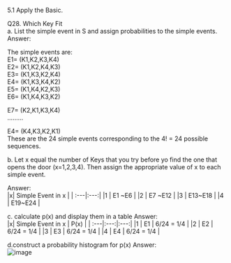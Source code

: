 5.1 Apply the Basic.

Q28. Which Key Fit  
a. List the simple event in S and assign probabilities to the simple events.  
Answer:  

The simple events are:  
E1= (K1,K2,K3,K4)  
E2= (K1,K2,K4,K3)  
E3= (K1,K3,K2,K4)  
E4= (K1,K3,K4,K2)  
E5= (K1,K4,K2,K3)  
E6= (K1,K4,K3,K2)      

E7= (K2,K1,K3,K4)  
.........  

E4= (K4,K3,K2,K1)  
These are the 24 simple events corresponding to the 4! = 24 possible sequences.  

b. Let x equal the number of Keys that you try before yo find the one that opens the door (x=1,2,3,4). Then assign the appropriate value of x to each simple event.

Answer:  
|x| Simple Event in x | 
| :---|:---:|
|1 |   E1 ~E6 | 
|2 |   E7 ~E12 | 
|3 |   E13~E18  | 
|4 |   E19~E24   |  

  
c. calculate p(x) and display them in a table 
Answer:  
|x| Simple Event in x | P(x) |
| :---|:---:|:---:|
|1 |  E1  |  6/24 = 1/4 |
|2 |  E2  |  6/24 = 1/4 |
|3 |  E3  |  6/24 = 1/4 |
|4 |  E4  |  6/24 = 1/4 |
  
d.construct a probability histogram for p(x)
Answer:  
![image](https://github.com/user-attachments/assets/5d1f72ec-ed1f-484c-abe3-bf472d1a3591)

